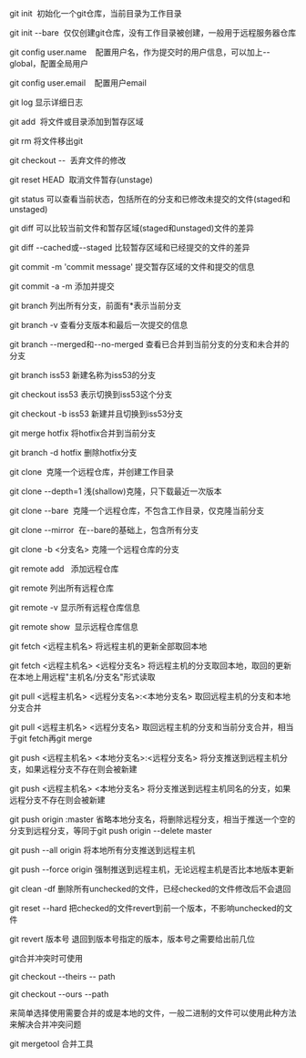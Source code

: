git init  初始化一个git仓库，当前目录为工作目录

git init --bare  仅仅创建git仓库，没有工作目录被创建，一般用于远程服务器仓库

git config user.name    配置用户名，作为提交时的用户信息，可以加上--global，配置全局用户

git config user.email    配置用户email

git log 显示详细日志

git add  将文件或目录添加到暂存区域

git rm 将文件移出git

git checkout --  丢弃文件的修改

git reset HEAD  取消文件暂存(unstage)

git status 可以查看当前状态，包括所在的分支和已修改未提交的文件(staged和unstaged)

git diff 可以比较当前文件和暂存区域(staged和unstaged)文件的差异

git diff --cached或--staged 比较暂存区域和已经提交的文件的差异

git commit -m 'commit message' 提交暂存区域的文件和提交的信息

git commit -a -m 添加并提交

git branch 列出所有分支，前面有\*表示当前分支

git branch -v 查看分支版本和最后一次提交的信息

git branch --merged和--no-merged 查看已合并到当前分支的分支和未合并的分支

git branch iss53 新建名称为iss53的分支

git checkout iss53 表示切换到iss53这个分支

git checkout -b iss53 新建并且切换到iss53分支

git merge hotfix 将hotfix合并到当前分支

git branch -d hotfix 删除hotfix分支

git clone  克隆一个远程仓库，并创建工作目录

git clone --depth=1 浅(shallow)克隆，只下载最近一次版本

git clone --bare  克隆一个远程仓库，不包含工作目录，仅克隆当前分支

git clone --mirror  在--bare的基础上，包含所有分支

git clone -b &lt;分支名&gt; 克隆一个远程仓库的分支

git remote add   添加远程仓库

git remote 列出所有远程仓库

git remote -v 显示所有远程仓库信息

git remote show  显示远程仓库信息

git fetch &lt;远程主机名&gt; 将远程主机的更新全部取回本地

git fetch &lt;远程主机名&gt; &lt;远程分支名&gt; 将远程主机的分支取回本地，取回的更新在本地上用远程"主机名/分支名"形式读取

git pull &lt;远程主机名&gt; &lt;远程分支名&gt;:&lt;本地分支名&gt; 取回远程主机的分支和本地分支合并

git pull &lt;远程主机名&gt; &lt;远程分支名&gt; 取回远程主机的分支和当前分支合并，相当于git fetch再git merge

git push &lt;远程主机名&gt; &lt;本地分支名&gt;:&lt;远程分支名&gt; 将分支推送到远程主机分支，如果远程分支不存在则会被新建

git push &lt;远程主机名&gt; &lt;本地分支名&gt; 将分支推送到远程主机同名的分支，如果远程分支不存在则会被新建

git push origin :master 省略本地分支名，将删除远程分支，相当于推送一个空的分支到远程分支，等同于git push origin --delete master

git push --all origin 将本地所有分支推送到远程主机

git push --force origin 强制推送到远程主机，无论远程主机是否比本地版本更新

git clean -df 删除所有unchecked的文件，已经checked的文件修改后不会退回

git reset --hard 把checked的文件revert到前一个版本，不影响unchecked的文件

git revert 版本号 退回到版本号指定的版本，版本号之需要给出前几位

git合并冲突时可使用

git checkout --theirs -- path

git checkout --ours --path

来简单选择使用需要合并的或是本地的文件，一般二进制的文件可以使用此种方法来解决合并冲突问题

git mergetool 合并工具


